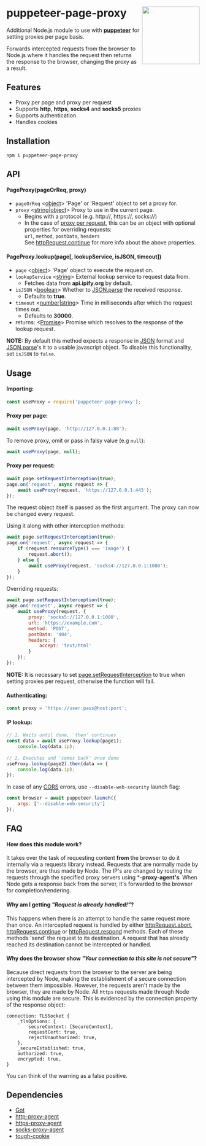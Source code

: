 # puppeteer-page-proxy <img src="https://i.ibb.co/kQrN9QJ/puppeteer-page-proxy-logo.png" align="right" width="150" height="150">
Additional Node.js module to use with **[puppeteer](https://www.npmjs.com/package/puppeteer)** for setting proxies per page basis.

Forwards intercepted requests from the browser to Node.js where it handles the request then returns the response to the browser, changing the proxy as a result.

## Features

- Proxy per page and proxy per request
- Supports **http**, **https**, **socks4** and **socks5** proxies
- Supports authentication
- Handles cookies

## Installation
```
npm i puppeteer-page-proxy
```
## API
#### PageProxy(pageOrReq, proxy)

- `pageOrReq` <[object](https://developer.mozilla.org/en-US/docs/Glossary/Object)> 'Page' or 'Request' object to set a proxy for.
- `proxy` <[string](https://developer.mozilla.org/en-US/docs/Glossary/String)|[object](https://developer.mozilla.org/en-US/docs/Glossary/Object)> Proxy to use in the current page.
  * Begins with a protocol (e.g. http://, https://, socks://)
  * In the case of [proxy per request](https://github.com/Cuadrix/puppeteer-page-proxy#proxy-per-request), this can be an object with optional properties for overriding requests:\
`url`, `method`, `postData`, `headers`\
See [httpRequest.continue](https://github.com/puppeteer/puppeteer/blob/main/docs/api.md#httprequestcontinueoverrides) for more info about the above properties.
  
#### PageProxy.lookup(page[, lookupService, isJSON, timeout])

- `page` <[object](https://developer.mozilla.org/en-US/docs/Glossary/Object)> 'Page' object to execute the request on.
- `lookupService` <[string](https://developer.mozilla.org/en-US/docs/Glossary/String)> External lookup service to request data from.
  * Fetches data from **api.ipify.org** by default.
- `isJSON` <[boolean](https://developer.mozilla.org/en-US/docs/Glossary/Boolean)> Whether to [JSON.parse](https://developer.mozilla.org/en-US/docs/Web/JavaScript/Reference/Global_Objects/JSON/parse) the received response.
  * Defaults to **true**.
- `timeout` <[number](https://developer.mozilla.org/en-US/docs/Glossary/Number)|[string](https://developer.mozilla.org/en-US/docs/Glossary/String)> Time in milliseconds after which the request times out.
  * Defaults to **30000**.
- returns: <[Promise](https://developer.mozilla.org/en-US/docs/Web/JavaScript/Reference/Global_Objects/Promise)> Promise which resolves to the response of the lookup request.

**NOTE:** By default this method expects a response in [JSON](https://en.wikipedia.org/wiki/JSON#Example) format and [JSON.parse](https://developer.mozilla.org/en-US/docs/Web/JavaScript/Reference/Global_Objects/JSON/parse)'s it to a usable javascript object. To disable this functionality, set `isJSON` to `false`.
    
## Usage
#### Importing:
```js
const useProxy = require('puppeteer-page-proxy');
```

#### Proxy per page:
```js
await useProxy(page, 'http://127.0.0.1:80');
```
To remove proxy, omit or pass in falsy value (e.g `null`):
```js
await useProxy(page, null);
```

#### Proxy per request:
```js
await page.setRequestInterception(true);
page.on('request', async request => {
    await useProxy(request, 'https://127.0.0.1:443');
});
```
The request object itself is passed as the first argument. The proxy can now be changed every request.

Using it along with other interception methods:
```js
await page.setRequestInterception(true);
page.on('request', async request => {
    if (request.resourceType() === 'image') {
        request.abort();
    } else {
        await useProxy(request, 'socks4://127.0.0.1:1080');
    }
});
```

Overriding requests:
```js
await page.setRequestInterception(true);
page.on('request', async request => {
    await useProxy(request, {
        proxy: 'socks5://127.0.0.1:1080',
        url: 'https://example.com',
        method: 'POST',
        postData: '404',
        headers: {
            accept: 'text/html'
        }
    });
});
```

**NOTE:** It is necessary to set [page.setRequestInterception](https://github.com/puppeteer/puppeteer/blob/main/docs/api.md#pagesetrequestinterceptionvalue) to true when setting proxies per request, otherwise the function will fail.

#### Authenticating:
```js
const proxy = 'https://user:pass@host:port';
```

#### IP lookup:
```js
// 1. Waits until done, 'then' continues
const data = await useProxy.lookup(page1);
    console.log(data.ip);
    
// 2. Executes and 'comes back' once done
useProxy.lookup(page2).then(data => {
    console.log(data.ip);
});
```
In case of any [CORS](https://developer.mozilla.org/en-US/docs/Web/HTTP/CORS) errors, use `--disable-web-security` launch flag:
```js
const browser = await puppeteer.launch({
    args: ['--disable-web-security']
});
```

## FAQ
#### How does this module work?

It takes over the task of requesting content **from** the browser to do it internally via a requests library instead. Requests that are normally made by the browser, are thus made by Node. The IP's are changed by routing the requests through the specified proxy servers using ***-proxy-agent's**. When Node gets a response back from the server, it's forwarded to the browser for completion/rendering.

#### Why am I getting _"Request is already handled!"_?

This happens when there is an attempt to handle the same request more than once. An intercepted request is handled by either [httpRequest.abort](https://github.com/puppeteer/puppeteer/blob/main/docs/api.md#httprequestaborterrorcode), [httpRequest.continue](https://github.com/puppeteer/puppeteer/blob/main/docs/api.md#httprequestcontinueoverrides) or [httpRequest.respond](https://github.com/puppeteer/puppeteer/blob/main/docs/api.md#httprequestrespondresponse) methods. Each of these methods 'send' the request to its destination. A request that has already reached its destination cannot be intercepted or handled.


#### Why does the browser show _"Your connection to this site is not secure"_?

Because direct requests from the browser to the server are being intercepted by Node, making the establishment of a secure connection between them impossible. However, the requests aren't made by the browser, they are made by Node. All `https` requests made through Node using this module are secure. This is evidenced by the connection property of the response object:


```
connection: TLSSocket {
    _tlsOptions: {
        secureContext: [SecureContext],
        requestCert: true,
        rejectUnauthorized: true,
    },
    _secureEstablished: true,
    authorized: true,
    encrypted: true,
}
```
You can think of the warning as a false positive.

## Dependencies
- [Got](https://github.com/sindresorhus/got)
- [http-proxy-agent](https://github.com/TooTallNate/node-http-proxy-agent)
- [https-proxy-agent](https://github.com/TooTallNate/node-https-proxy-agent)
- [socks-proxy-agent](https://github.com/TooTallNate/node-socks-proxy-agent)
- [tough-cookie](https://github.com/salesforce/tough-cookie)
